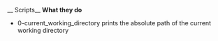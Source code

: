 __ Scripts__				__What they do__
 - 0-current_working_directory		prints the absolute path of the current working directory
 